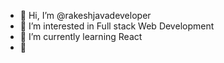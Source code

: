 - 👋 Hi, I’m @rakeshjavadeveloper
- 👀 I’m interested in Full stack Web Development
- 🌱 I’m currently learning React
- 💞

<!---
rakeshjavadeveloper/rakeshjavadeveloper is a ✨ special ✨ repository because its `README.md` (this file) appears on your GitHub profile.
You can click the Preview link to take a look at your changes.
--->
